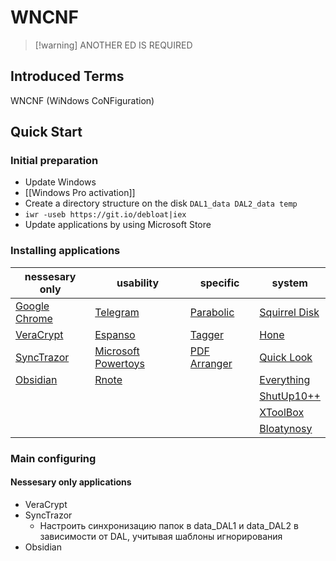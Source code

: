 # WNCNF

> [!warning] ANOTHER ED IS REQUIRED

## Introduced Terms

WNCNF (WiNdows CoNFiguration)

## Quick Start 

### Initial preparation

- Update Windows
- [[Windows Pro activation]] 
- Create a directory structure on the disk `DAL1_data DAL2_data temp`
- `iwr -useb https://git.io/debloat|iex`
- Update applications by using Microsoft Store

### Installing applications

| nessesary only                                                | usability                                                                                                      | specific                                                            | system                                                                      |
| ------------------------------------------------------------- | -------------------------------------------------------------------------------------------------------------- | ------------------------------------------------------------------- | --------------------------------------------------------------------------- |
| [Google Chrome](https://www.google.com/chrome/)               | [Telegram](https://desktop.telegram.org/)                                                                      | [Parabolic](https://github.com/NickvisionApps/Parabolic/releases)   | [Squirrel Disk](https://github.com/adileo/squirreldisk/releases)            |
| [VeraCrypt](https://veracrypt.eu/en/Downloads.html)           | [Espanso](https://github.com/federico-terzi/espanso/releases/download/v2.1.8/Espanso-Win-Installer-x86_64.exe) | [Tagger](https://github.com/NickvisionApps/Tagger/releases)         | [Hone](https://www.mediafire.com/file/xdwb4zutkgd31tq/Hone.zip/file)        |
| [SyncTrazor](https://github.com/canton7/SyncTrayzor/releases) | [Microsoft Powertoys](https://apps.microsoft.com/detail/XP89DCGQ3K6VLD?hl=en-au&gl=US)                         | [PDF Arranger](https://github.com/pdfarranger/pdfarranger/releases) | [Quick Look](https://github.com/QL-Win/QuickLook/releases/latest)           |
| [Obsidian](https://obsidian.md/download)                      | [Rnote](https://github.com/flxzt/rnote/)                                                                       |                                                                     | [Everything](https://www.voidtools.com/downloads/)                          |
|                                                               |                                                                                                                |                                                                     | [ShutUp10++](https://www.oo-software.com/en/shutup10)                       |
|                                                               |                                                                                                                |                                                                     | [XToolBox](https://github.com/xemulat/XToolbox/releases/latest)             |
|                                                               |                                                                                                                |                                                                     | [Bloatynosy](https://github.com/builtbybel/BloatynosyAI/releases/tag/1.5.0) |

### Main configuring

#### Nessesary only applications

- VeraCrypt
- SyncTrazor
	- Настроить синхронизацию папок в data_DAL1 и data_DAL2 в зависимости от DAL, учитывая шаблоны игнорирования 
- Obsidian
